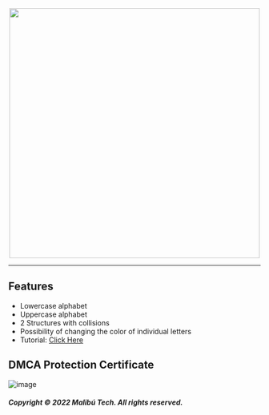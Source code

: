 <div id="header" align="center">
  <img src="https://dunb17ur4ymx4.cloudfront.net/wysiwyg/1131066/1fe58a9651a48982397fb7d9ec82bfd4aa26d036.png" width="500"/>
</div>

---

## Features

- Lowercase alphabet
- Uppercase alphabet
- 2 Structures with collisions
- Possibility of changing the color of individual letters
- Tutorial:  [Click Here](https://www.youtube.com/watch?v=OFNpN5RanzE)

## DMCA Protection Certificate
![image](https://cdn.discordapp.com/attachments/1045063739738705940/1045114937862787092/image.png)

##### Copyright © 2022 Malibú Tech. All rights reserved.
